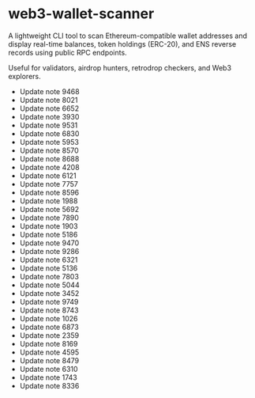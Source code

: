 # web3-wallet-scanner

A lightweight CLI tool to scan Ethereum-compatible wallet addresses and display real-time balances, token holdings (ERC-20), and ENS reverse records using public RPC endpoints.

Useful for validators, airdrop hunters, retrodrop checkers, and Web3 explorers.
- Update note 9468
- Update note 8021
- Update note 6652
- Update note 3930
- Update note 9531
- Update note 6830
- Update note 5953
- Update note 8570
- Update note 8688
- Update note 4208
- Update note 6121
- Update note 7757
- Update note 8596
- Update note 1988
- Update note 5692
- Update note 7890
- Update note 1903
- Update note 5186
- Update note 9470
- Update note 9286
- Update note 6321
- Update note 5136
- Update note 7803
- Update note 5044
- Update note 3452
- Update note 9749
- Update note 8743
- Update note 1026
- Update note 6873
- Update note 2359
- Update note 8169
- Update note 4595
- Update note 8479
- Update note 6310
- Update note 1743
- Update note 8336
